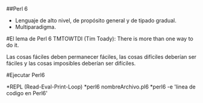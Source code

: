 ##Perl 6
  
* Lenguaje de alto nivel, de propósito general y de tipado gradual. 
* Multiparadigma.
  
#El lema de Perl 6
TMTOWTDI (Tim Toady): There is more than one way to do it.
  
Las cosas fáciles deben permanecer fáciles, las cosas difíciles deberían ser fáciles y las cosas imposibles deberían ser difíciles.  
  
#Ejecutar Perl6

*REPL (Read-Eval-Print-Loop)
*perl6 nombreArchivo.pl6
*perl6 -e 'linea de codigo en Perl6'  

 
